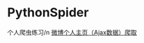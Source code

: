 # PythonSpider
个人爬虫练习/n
<a href='https://github.com/Kameees/PythonSpider/blob/master/Weibo%E7%88%AC%E5%8F%96/AjaxWeiboTest.py'>微博个人主页（Ajax数据）爬取</a>
